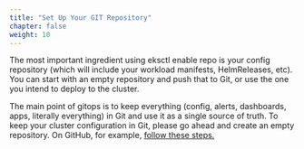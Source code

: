 ```yaml
---
title: "Set Up Your GIT Repository"
chapter: false
weight: 10
---
```


The most important ingredient using eksctl enable repo is your config repository (which will include your workload manifests, HelmReleases, etc). You can start with an empty repository and push that to Git, or use the one you intend to deploy to the cluster.

The main point of gitops is to keep everything (config, alerts, dashboards, apps, literally everything) in Git and use it as a single source of truth. To keep your cluster configuration in Git, please go ahead and create an empty repository. On GitHub, for example, [follow these steps.](https://help.github.com/articles/create-a-repo)

